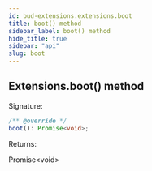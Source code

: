 ```yaml
---
id: bud-extensions.extensions.boot
title: boot() method
sidebar_label: boot() method
hide_title: true
sidebar: "api"
slug: boot
---
```


## Extensions.boot() method

Signature:

```typescript
/** @override */
boot(): Promise<void>;
```

Returns:

Promise&lt;void&gt;
